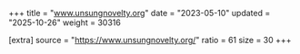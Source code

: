 +++
title = "www.unsungnovelty.org"
date = "2023-05-10"
updated = "2025-10-26"
weight = 30316

[extra]
source = "https://www.unsungnovelty.org/"
ratio = 61
size = 30
+++
